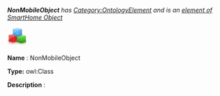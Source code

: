 ___NonMobileObject__ 
 has
 [Category:OntologyElement](../../Category/OntologyElement "Category:OntologyElement") 
 and is an
 [element of](../../Property/ElementOf "Property:ElementOf") 
[SmartHome Object](../../Submissions/SmartHome_Object "Submissions:SmartHome Object")_




  





[![Class](../images/thumb/2/27/Class.gif/45px-Class.gif)](../../Image/Class.gif "Class")


__Name__ 
 : NonMobileObject
 



__Type:__ 
 owl:Class
 



__Description__ 
 :